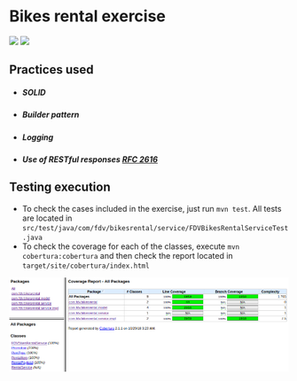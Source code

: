 # Bikes rental exercise

![](https://img.shields.io/badge/java-v1.8.0_191-orange.svg) ![](https://img.shields.io/badge/maven-v3.3.9-orange.svg)

## Practices used
- ##### SOLID
- ##### Builder pattern
- ##### Logging
- ##### Use of RESTful responses [RFC 2616](https://www.ietf.org/rfc/rfc2616.txt)

## Testing execution
- To check the cases included in the exercise, just run `mvn test`. 
All tests are located in `src/test/java/com/fdv/bikesrental/service/FDVBikesRentalServiceTest.java`
- To check the coverage for each of the classes, execute `mvn cobertura:cobertura` and then check the report located in `target/site/cobertura/index.html`

![](bikesrentalcoverage.png "Coverage report")
